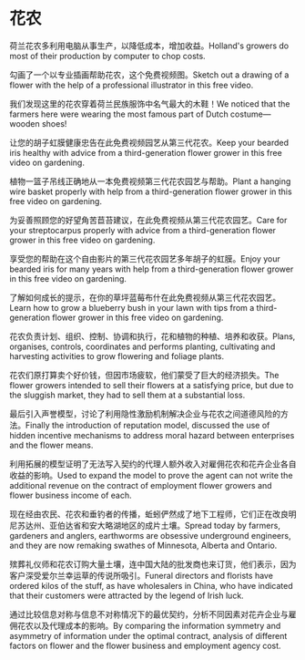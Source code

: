 # 花农

<p><span class="chinese">荷兰花农多利用电脑从事生产，以降低成本，增加收益。</span><span class="english">Holland's growers do most of their production by computer to chop costs.</span></p>

<p><span class="chinese">勾画了一个以专业插画帮助花农，这个免费视频图。</span><span class="english">Sketch out a drawing of a flower with the help of a professional illustrator in this free video.</span></p>

<p><span class="chinese">我们发现这里的花农穿着荷兰民族服饰中名气最大的木鞋！</span><span class="english">We noticed that the farmers here were wearing the most famous part of Dutch costume—wooden shoes!</span></p>

<p><span class="chinese">让您的胡子虹膜健康忠告在此免费视频园艺从第三代花农。</span><span class="english">Keep your bearded iris healthy with advice from a third-generation flower grower in this free video on gardening.</span></p>

<p><span class="chinese">植物一篮子吊线正确地从一本免费视频第三代花农园艺与帮助。</span><span class="english">Plant a hanging wire basket properly with help from a third-generation flower grower in this free video on gardening.</span></p>

<p><span class="chinese">为妥善照顾您的好望角苦苣苔建议，在此免费视频从第三代花农园艺。</span><span class="english">Care for your streptocarpus properly with advice from a third-generation flower grower in this free video on gardening.</span></p>

<p><span class="chinese">享受您的帮助在这个自由影片的第三代花农园艺多年胡子的虹膜。</span><span class="english">Enjoy your bearded iris for many years with help from a third-generation flower grower in this free video on gardening.</span></p>

<p><span class="chinese">了解如何成长的提示，在你的草坪蓝莓布什在此免费视频从第三代花农园艺。</span><span class="english">Learn how to grow a blueberry bush in your lawn with tips from a third-generation flower grower in this free video on gardening.</span></p>

<p><span class="chinese">花农负责计划、组织、控制、协调和执行，花和植物的种植、培养和收获。</span><span class="english">Plans, organises, controls, coordinates and performs planting, cultivating and harvesting activities to grow flowering and foliage plants.</span></p>

<p><span class="chinese">花农们原打算卖个好价钱，但因市场疲软，他们蒙受了巨大的经济损失。</span><span class="english">The flower growers intended to sell their flowers at a satisfying price, but due to the sluggish market, they had to sell them at a substantial loss.</span></p>

<p><span class="chinese">最后引入声誉模型，讨论了利用隐性激励机制解决企业与花农之间道德风险的方法。</span><span class="english">Finally the introduction of reputation model, discussed the use of hidden incentive mechanisms to address moral hazard between enterprises and the flower means.</span></p>

<p><span class="chinese">利用拓展的模型证明了无法写入契约的代理人额外收入对雇佣花农和花卉企业各自收益的影响。</span><span class="english">Used to expand the model to prove the agent can not write the additional revenue on the contract of employment flower growers and flower business income of each.</span></p>

<p><span class="chinese">现在经由农民、花农和垂钓者的传播，蚯蚓俨然成了地下工程师，它们正在改良明尼苏达州、亚伯达省和安大略湖地区的成片土壤。</span><span class="english">Spread today by farmers, gardeners and anglers, earthworms are obsessive underground engineers, and they are now remaking swathes of Minnesota, Alberta and Ontario.</span></p>

<p><span class="chinese">殡葬礼仪师和花农订购大量土壤，连中国大陆的批发商也来订货，他们表示，因为客户深受爱尔兰幸运草的传说所吸引。</span><span class="english">Funeral directors and florists have ordered kilos of the stuff, as have wholesalers in China, who have indicated that their customers were attracted by the legend of Irish luck.</span></p>

<p><span class="chinese">通过比较信息对称与信息不对称情况下的最优契约，分析不同因素对花卉企业与雇佣花农以及代理成本的影响。</span><span class="english">By comparing the information symmetry and asymmetry of information under the optimal contract, analysis of different factors on flower and the flower business and employment agency cost.</span></p>

